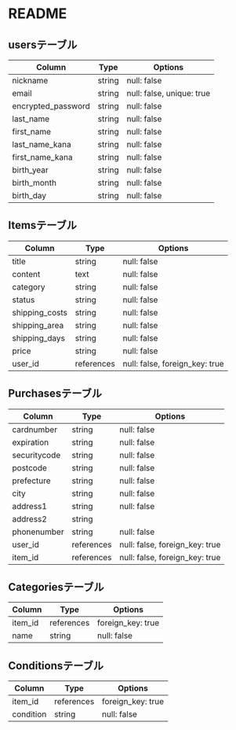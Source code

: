 # README
## usersテーブル
| Column              | Type       | Options                        |
| ------------        | ---------- | ------------------------------ |
| nickname            | string     | null: false                    |
| email               | string     | null: false, unique: true      |
| encrypted_password  | string     | null: false                    |
| last_name           | string     | null: false                    |
| first_name          | string     | null: false                    |
| last_name_kana      | string     | null: false                    |
| first_name_kana     | string     | null: false                    |
| birth_year          | string     | null: false                    |
| birth_month         | string     | null: false                    |
| birth_day           | string     | null: false                    |

## Itemsテーブル
| Column              | Type       | Options                        |
| ------------        | ---------- | ------------------------------ |
| title               | string     | null: false                    |
| content             | text       | null: false                    |
| category            | string     | null: false                    |
| status              | string     | null: false                    |
| shipping_costs      | string     | null: false                    |
| shipping_area       | string     | null: false                    |
| shipping_days       | string     | null: false                    |
| price               | string     | null: false                    |
| user_id             | references | null: false, foreign_key: true |

## Purchasesテーブル
| Column              | Type       | Options                        |
| ------------        | ---------- | ------------------------------ |
| cardnumber          | string     | null: false                    |
| expiration          | string     | null: false                    |
| securitycode        | string     | null: false                    |
| postcode            | string     | null: false                    |
| prefecture          | string     | null: false                    |
| city                | string     | null: false                    |
| address1            | string     | null: false                    |
| address2            | string     |                                | 
| phonenumber         | string     | null: false                    |
| user_id             | references | null: false, foreign_key: true |
| item_id             | references | null: false, foreign_key: true |

## Categoriesテーブル
| Column              | Type       | Options                        |
| ------------        | ---------- | ------------------------------ |
| item_id             | references | foreign_key: true              |
| name                | string     | null: false                    |

## Conditionsテーブル
| Column              | Type       | Options                        |
| ------------        | ---------- | ------------------------------ |
| item_id             | references | foreign_key: true              |
| condition           | string     | null: false                    |
